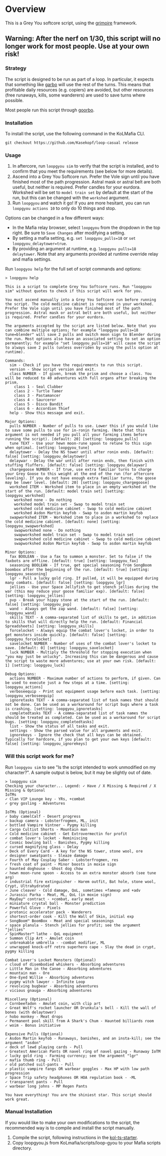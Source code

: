 # Overview

This is a Grey You softcore script, using the [grimoire](https://github.com/Kasekopf/grimoire) framework.

## Warning: After the nerf on 1/30, this script will no longer work for most people. Use at your own risk!

### Strategy

The script is designed to be run as part of a loop. In particular, it expects that something like [garbo](https://github.com/Loathing-Associates-Scripting-Society/garbage-collector) will use the rest of the turns. This means that profitable daily resources (e.g. copiers) are avoided, but other resources (free runaways, kills, some wanderers) are used to save turns where possible.

Most people run this script through [goorbo](https://github.com/frazazel/goorbo).

### Installation

To install the script, use the following command in the KoLMafia CLI.

```
git checkout https://github.com/Kasekopf/loop-casual release
```

### Usage

1. In aftercore, run `loopgyou sim` to verify that the script is installed, and to confirm that you meet the requirements (see below for more details).
2. Ascend into a Grey You Softcore run. Prefer the Vole sign until you have finished most of the path progression. Astral mask or astral belt are both useful, but neither is required. Prefer candles for your eurdora. Workshed will be set to `model train set` by default at the start of the run, but this can be changed with the `workshed` argument.
3. Run `loopgyou` and watch it go! If you are more hesitant, you can run `loopgyou actions 10` to only do 10 things and stop.

Options can be changed in a few different ways:

- In the Mafia relay browser, select `loopgyou` from the dropdown in the top right. Be sure to `Save Changes` after modifying a setting.
- By setting a mafia setting, e.g. `set loopgyou_pulls=18` or `set loopgyou_delaytower=true`.
- By providing an argument at runtime, e.g. `loopgyou pulls=18 delaytower`. Note that any arguments provided at runtime override relay and mafia settings.

Run `loopgyou help` for the full set of script commands and options:

```
> loopgyou help

This is a script to complete Grey You Softcore runs. Run "loopgyou sim" without quotes to check if this script will work for you.

You must ascend manually into a Grey You Softcore run before running the script. The cold medicine cabinet is required in your workshed. Prefer the Vole sign until you have finished most of the path progression. Astral mask or astral belt are both useful, but neither is required. Prefer candles for your eurdora.

The arguments accepted by the script are listed below. Note that you can combine multiple options; for example "loopgyou pulls=18 tune=blender" will save 2 pulls and switch moon sign to Blender during the run. Most options also have an associated setting to set an option permanently; for example "set loopgyou_pulls=18" will cause the script to always save 2 pulls (unless overriden by using the pulls option at runtime).

Commands:
  sim - Check if you have the requirements to run this script.
  version - Show script version and exit.
  class NUMBER - If given, break the prism and choose a class. You will be reduced to 40 adventures with full organs after breaking the prism.
    class 1 - Seal Clubber
    class 2 - Turtle Tamer
    class 3 - Pastamancer
    class 4 - Saurceror
    class 5 - Disco Bandit
    class 6 - Accordion Thief
  help - Show this message and exit.

Major Options:
  pulls NUMBER - Number of pulls to use. Lower this if you would like to save some pulls to use for in-ronin farming. (Note that this argument is not needed if you pull all your farming items before running the script). [default: 20] [setting: loopgyou_pulls]
  tune TEXT - Use your hewn moon-rune spoon to retune to this sign when optimal. [setting: loopgyou_tune]
  delaytower - Delay the NS tower until after ronin ends. [default: false] [setting: loopgyou_delaytower]
  delaywar - Delay the war until after ronin ends, then finish with stuffing fluffers. [default: false] [setting: loopgyou_delaywar]
  chargegoose NUMBER - If true, use extra familiar turns to charge your Grey Goose to this weight at the end of the run (for aftercore leveling). If you do not have enough extra familiar turns, the goose may be lower level. [default: 20] [setting: loopgyou_chargegoose]
  workshed ITEM - Workshed item to place in an empty workshed at the start of the run. [default: model train set] [setting: loopgyou_workshed]
    workshed none - Do nothing
    workshed model train set - Swap to model train set
    workshed cold medicine cabinet - Swap to cold medicine cabinet
    workshed Asdon Martin keyfob - Swap to asdon martin keyfob
  swapworkshed ITEM - Workshed item to place in a workshed to replace the cold medicine cabinet. [default: none] [setting: loopgyou_swapworkshed]
    swapworkshed none - Do nothing
    swapworkshed model train set - Swap to model train set
    swapworkshed cold medicine cabinet - Swap to cold medicine cabinet
    swapworkshed Asdon Martin keyfob - Swap to asdon martin keyfob

Minor Options:
  fax BOOLEAN - Use a fax to summon a monster. Set to false if the faxbots are offline. [default: true] [setting: loopgyou_fax]
  seasoning BOOLEAN - If true, get special seasoning from SongBoom boombox after the beginning of the run. [default: true] [setting: loopgyou_seasoning]
  lgr - Pull a lucky gold ring. If pulled, it will be equipped during many combats. [default: false] [setting: loopgyou_lgr]
  jellies - Use your Space Jellyfish to get stench jellies during the war (this may reduce your goose familiar exp). [default: false] [setting: loopgyou_jellies]
  pvp - Break your hippy stone at the start of the run. [default: false] [setting: loopgyou_pvp]
  wand - Always get the zap wand. [default: false] [setting: loopgyou_wand]
  skills TEXT - A comma-separated list of skills to get, in addition to skills that will directly help the run. [default: Financial Spreadsheets] [setting: loopgyou_skills]
  forcelocket - Always equip the combat lover's locket, in order to get monsters inside quickly. [default: false] [setting: loopgyou_forcelocket]
  savelocket NUMBER - Number of uses of the combat lover's locket to save. [default: 0] [setting: loopgyou_savelocket]
  luck NUMBER - Multiply the threshold for stopping execution when "you may just be unlucky". Increasing this can be dangerous and cause the script to waste more adventures; use at your own risk. [default: 1] [setting: loopgyou_luck]

Debug Options:
  actions NUMBER - Maximum number of actions to perform, if given. Can be used to execute just a few steps at a time. [setting: loopgyou_actions]
  verboseequip - Print out equipment usage before each task. [setting: loopgyou_verboseequip]
  ignoretasks TEXT - A comma-separated list of task names that should not be done. Can be used as a workaround for script bugs where a task is crashing. [setting: loopgyou_ignoretasks]
  completedtasks TEXT - A comma-separated list of task names the should be treated as completed. Can be used as a workaround for script bugs. [setting: loopgyou_completedtasks]
  list - Show the status of all tasks and exit.
  settings - Show the parsed value for all arguments and exit.
  ignorekeys - Ignore the check that all keys can be obtained. Typically for hardcore, if you plan to get your own keys [default: false] [setting: loopgyou_ignorekeys]
```

### Will this script work for me?

Run `loopgyou sim` to see "Is the script intended to work unmodified on my character?". A sample output is below, but it may be slightly out of date.

```
> loopgyou sim
Checking your character... Legend: ✓ Have / X Missing & Required / X Missing & Optional
IoTMs
✓ Clan VIP Lounge key - YRs, +combat
✓ grey gosling - Adventures

IoTMs (Optional)
✓ baby camelCalf - Desert progress
✓ backup camera - Lobsterfrogmen, ML, init
✓ bottled Vampire Vintner - Pygmy killing
✓ Cargo Cultist Shorts - Mountain man
✓ Cold medicine cabinet - Get Extrovermectin for profit
✓ combat lover's locket - Reminiscing
✓ Cosmic bowling ball - Banishes, Pygmy killing
✓ cursed magnifying glass - Delay
✓ Deck of Every Card - A key for the NS tower, stone wool, ore
✓ designer sweatpants - Sleaze damage
✓ Fourth of May Cosplay Saber - Lobsterfrogmen, res
✓ fresh coat of paint - Minor boosts in moxie sign
✓ haunted doghouse - Ghost dog chow
✓ hewn moon-rune spoon - Access to an extra monster absorb (see tune arg)
✓ industrial fire extinguisher - Harem outfit, Bat hole, stone wool, Crypt, Ultrahydrated
✓ June cleaver - Cold damage, QoL, sometimes +famexp and +adv
✓ Jurassic Parka - Meat, ML, QoL (in moxie sign)
✓ MayDay™ contract - +combat, early meat
✓ miniature crystal ball - Monster prediction
✓ Powerful Glove - Pixels
✓ protonic accelerator pack - Wanderers
✓ shortest-order cook - Kill the Wall of Skin, initial exp
✓ SongBoom™ BoomBox - Meat and special seasonings
✓ space planula - Stench jellies for profit; see the argument "jellies"
✓ SpinMaster™ lathe - QoL equipment
✓ Summon Clip Art - Amulet coin
✓ unbreakable umbrella - -combat modifier, ML
✓ unwrapped knock-off retro superhero cape - Slay the dead in crypt, pygmy killing

Combat Lover's Locket Monsters (Optional)
✓ cloud of disembodied whiskers - Absorbing adventures
✓ Little Man in the Canoe - Absorbing adventures
✓ mountain man - Ore
✓ One-Eyed Willie - Absorbing adventures
✓ pygmy witch lawyer - Infinite Loop
✓ revolving bugbear - Absorbing adventures
✓ vicious gnauga - Absorbing adventures

Miscellany (Optional)
✓ Cornbeefadon - Amulet coin, with clip art
✓ Great Wolf's rocket launcher OR Drunkula's bell - Kill the wall of bones (with delaytower)
✓ hobo monkey - Meat drops
✓ Permanent pool skill from A Shark's Chum - Haunted billiards room
✓ woim - Bonus initiative

Expensive Pulls (Optional)
✓ Asdon Martin keyfob - Runaways, banishes, and an insta-kill; see the argument "asdon"
✓ deck of lewd playing cards - Pull
✓ Greatest American Pants OR navel ring of navel gazing - Runaway IoTM
✓ lucky gold ring - Farming currency; see the argument "lgr"
✓ mafia thumb ring - Pull
✓ old patched suit-pants - Pull
✓ plastic vampire fangs OR warbear goggles - Max HP with low path progression
✓ Space Trip safety headphones OR HOA regulation book - -ML
✓ transparent pants - Pull
✓ warbear long johns - MP Regen Pants

You have everything! You are the shiniest star. This script should work great.
```

### Manual Installation

If you would like to make your own modifications to the script, the recommended way is to compile and install the script manually.

1. Compile the script, following instructions in the [kol-ts-starter](https://github.com/docrostov/kol-ts-starter).
2. Copy loopgyou.js from KoLmafia/scripts/loop-gyou to your Mafia scripts directory.
